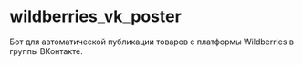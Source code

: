 # wildberries_vk_poster
Бот для автоматической публикации товаров с платформы Wildberries в группы ВКонтакте.
